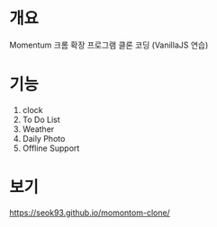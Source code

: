 # 개요

Momentum 크롬 확장 프로그램 클론 코딩 (VanillaJS 연습)

# 기능

1. clock
2. To Do List
3. Weather
4. Daily Photo
5. Offline Support

# 보기
<https://seok93.github.io/momontom-clone/>
